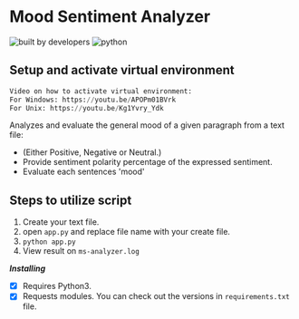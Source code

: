 # Mood Sentiment Analyzer

![built by developers](http://ForTheBadge.com/images/badges/built-by-developers.svg)
![python](https://img.shields.io/badge/language-Python-orange?style=for-the-badge)

## Setup and activate virtual environment

```python
Video on how to activate virtual environment:
For Windows: https://youtu.be/APOPm01BVrk
For Unix: https://youtu.be/Kg1Yvry_Ydk
```

Analyzes and evaluate the general mood of a given paragraph from a text file:

- (Either Positive, Negative or Neutral.)
- Provide sentiment polarity percentage of the expressed sentiment. 
- Evaluate each sentences 'mood'

## Steps to utilize script

1. Create your text file.
2. open `app.py` and replace file name with your create file.
3. `python app.py`
4. View result on `ms-analyzer.log`

_**Installing**_

- [x] Requires Python3.
- [x] Requests modules. You can check out the versions in `requirements.txt` file.
